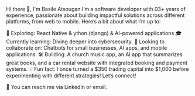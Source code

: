 Hi there 👋, I'm Basile Atsougan
I’m a software developer with 03+ years of experience, passionate about building impactful solutions across different platforms, from web to mobile. Here’s a bit about what I’m up to:

🚀 Exploring: React Native & ython (django) & AI-powered applications
🎓 Currently learning: Diving deeper into cybersecurity.
🤝 Looking to collaborate on: Chatbots for small businesses, AI apps, and mobile applications.
🛠️ Building: A church music app, an AI app that summarizes great books, and a car rental website with integrated booking and payment systems.
💡 Fun fact: I once turned a $350 trading capital into $1,000 before experimenting with different strategies!
Let’s connect!

📨 You can reach me via LinkedIn or email.

<!---
basileatsougan/basileatsougan is a ✨ special ✨ repository because its `README.md` (this file) appears on your GitHub profile.
You can click the Preview link to take a look at your changes.
--->
